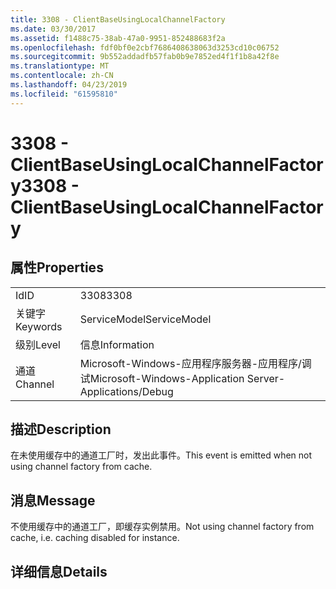 ```yaml
---
title: 3308 - ClientBaseUsingLocalChannelFactory
ms.date: 03/30/2017
ms.assetid: f1488c75-38ab-47a0-9951-852488683f2a
ms.openlocfilehash: fdf0bf0e2cbf7686408638063d3253cd10c06752
ms.sourcegitcommit: 9b552addadfb57fab0b9e7852ed4f1f1b8a42f8e
ms.translationtype: MT
ms.contentlocale: zh-CN
ms.lasthandoff: 04/23/2019
ms.locfileid: "61595810"
---
```

# <a name="3308---clientbaseusinglocalchannelfactory"></a><span data-ttu-id="dcf9c-102">3308 - ClientBaseUsingLocalChannelFactory</span><span class="sxs-lookup"><span data-stu-id="dcf9c-102">3308 - ClientBaseUsingLocalChannelFactory</span></span>
## <a name="properties"></a><span data-ttu-id="dcf9c-103">属性</span><span class="sxs-lookup"><span data-stu-id="dcf9c-103">Properties</span></span>  
  
|||  
|-|-|  
|<span data-ttu-id="dcf9c-104">Id</span><span class="sxs-lookup"><span data-stu-id="dcf9c-104">ID</span></span>|<span data-ttu-id="dcf9c-105">3308</span><span class="sxs-lookup"><span data-stu-id="dcf9c-105">3308</span></span>|  
|<span data-ttu-id="dcf9c-106">关键字</span><span class="sxs-lookup"><span data-stu-id="dcf9c-106">Keywords</span></span>|<span data-ttu-id="dcf9c-107">ServiceModel</span><span class="sxs-lookup"><span data-stu-id="dcf9c-107">ServiceModel</span></span>|  
|<span data-ttu-id="dcf9c-108">级别</span><span class="sxs-lookup"><span data-stu-id="dcf9c-108">Level</span></span>|<span data-ttu-id="dcf9c-109">信息</span><span class="sxs-lookup"><span data-stu-id="dcf9c-109">Information</span></span>|  
|<span data-ttu-id="dcf9c-110">通道</span><span class="sxs-lookup"><span data-stu-id="dcf9c-110">Channel</span></span>|<span data-ttu-id="dcf9c-111">Microsoft-Windows-应用程序服务器-应用程序/调试</span><span class="sxs-lookup"><span data-stu-id="dcf9c-111">Microsoft-Windows-Application Server-Applications/Debug</span></span>|  
  
## <a name="description"></a><span data-ttu-id="dcf9c-112">描述</span><span class="sxs-lookup"><span data-stu-id="dcf9c-112">Description</span></span>  
 <span data-ttu-id="dcf9c-113">在未使用缓存中的通道工厂时，发出此事件。</span><span class="sxs-lookup"><span data-stu-id="dcf9c-113">This event is emitted when not using channel factory from cache.</span></span>  
  
## <a name="message"></a><span data-ttu-id="dcf9c-114">消息</span><span class="sxs-lookup"><span data-stu-id="dcf9c-114">Message</span></span>  
 <span data-ttu-id="dcf9c-115">不使用缓存中的通道工厂，即缓存实例禁用。</span><span class="sxs-lookup"><span data-stu-id="dcf9c-115">Not using channel factory from cache, i.e. caching disabled for instance.</span></span>  
  
## <a name="details"></a><span data-ttu-id="dcf9c-116">详细信息</span><span class="sxs-lookup"><span data-stu-id="dcf9c-116">Details</span></span>
